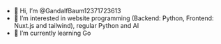 - 👋 Hi, I’m @GandalfBaum12371723613
- 👀 I’m interested in website programming (Backend: Python, Frontend: Nuxt.js and tailwind), regular Python and AI
- 🌱 I’m currently learning Go

<!---
GandalfBaum12371723613/GandalfBaum12371723613 is a ✨ special ✨ repository because its `README.md` (this file) appears on your GitHub profile.
You can click the Preview link to take a look at your changes.
--->
